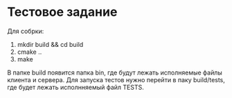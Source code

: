 # Тестовое задание

Для собрки:

1) mkdir build && cd build
2) cmake ..
3) make

В папке build появится папка bin, где будут лежать исполняемые файлы
клиента и сервера.
Для запуска тестов нужно перейти в паку build/tests, где будет лежать
исполнняемый файл TESTS.

